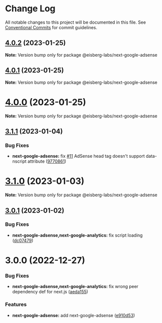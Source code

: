 # Change Log

All notable changes to this project will be documented in this file.
See [Conventional Commits](https://conventionalcommits.org) for commit guidelines.

## [4.0.2](https://github.com/eisberg-labs/react-components/compare/v4.0.1...v4.0.2) (2023-01-25)

**Note:** Version bump only for package @eisberg-labs/next-google-adsense

## [4.0.1](https://github.com/eisberg-labs/react-components/compare/v4.0.0...v4.0.1) (2023-01-25)

**Note:** Version bump only for package @eisberg-labs/next-google-adsense

# [4.0.0](https://github.com/eisberg-labs/react-components/compare/v3.1.1...v4.0.0) (2023-01-25)

**Note:** Version bump only for package @eisberg-labs/next-google-adsense

## [3.1.1](https://github.com/eisberg-labs/react-components/compare/v3.1.0...v3.1.1) (2023-01-04)

### Bug Fixes

- **next-google-adsense:** fix [#11](https://github.com/eisberg-labs/react-components/issues/11) AdSense head tag doesn't support data-nscript attribute ([9770861](https://github.com/eisberg-labs/react-components/commit/9770861f3447ad34334064374f9f108488a86d0c))

# [3.1.0](https://github.com/eisberg-labs/react-components/compare/v3.0.1...v3.1.0) (2023-01-03)

**Note:** Version bump only for package @eisberg-labs/next-google-adsense

## [3.0.1](https://github.com/eisberg-labs/react-components/compare/v3.0.0...v3.0.1) (2023-01-02)

### Bug Fixes

- **next-google-adsense,next-google-analytics:** fix script loading ([dc07479](https://github.com/eisberg-labs/react-components/commit/dc0747999231e7ab5152aff3b057176d889f6fe5))

# 3.0.0 (2022-12-27)

### Bug Fixes

- **next-google-adsense,next-google-analytics:** fix wrong peer dependency def for next.js ([aeda155](https://github.com/eisberg-labs/react-components/commit/aeda15571e984059bccf2bbd83494093c182e70e))

### Features

- **next-google-adsense:** add next-google-adsense ([e910d53](https://github.com/eisberg-labs/react-components/commit/e910d53f7003c86f53c6a96e95866032a7c7cc8f))
